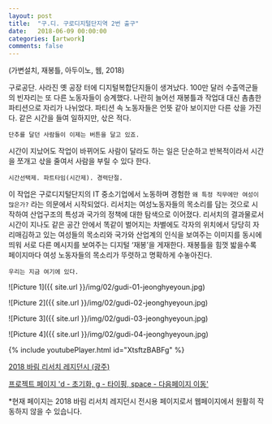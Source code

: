 ```yaml
---
layout: post
title:  "구.디. 구로디지털단지역 2번 출구"
date:   2018-06-09 00:00:00
categories: [artwork]
comments: false
---
```


(가변설치, 재봉틀, 아두이노, 웹, 2018) 

구로공단. 사라진 옛 공장 터에 디지털복합단지들이 생겨났다. 100만 달러 수출역군들의 빈자리는 또 다른 노동자들이 승계했다.
나란히 늘어선 재봉틀과 작업대 대신 촘촘한 파티션으로 자리가 나뉘었다. 파티션 속 노동자들은 언뜻 같아 보이지만 다른 삯을 가진다. 같은 시간을 들여 일하지만, 삯은 적다. 

`단추를 달던 사람들이 이제는 버튼을 달고 있죠.`

시간이 지났어도 작업이 바뀌어도 사람이 달라도 하는 일은 단순하고 반복적이라서 시간을 쪼개고 삯을 줄여서 사람을 부릴 수 있다 한다. 

`시간선택제. 파트타임(시간제). 경력단절.`


이 작업은 구로디지털단지의 IT 중소기업에서 노동하며 경험한 `왜 특정 직무에만 여성이 많은가?` 라는 의문에서 시작되었다.
리서치는 여성노동자들의 목소리를 담는 것으로 시작하여 산업구조의 특성과 국가의 정책에 대한 탐색으로 이어졌다.
리서치의 결과물로서 시간이 지나도 같은 공간 안에서 똑같이 벌어지는 차별에도 각자의 위치에서 당당히 자리매김하고 있는 여성들의 목소리와 국가와 산업계의 인식을 보여주는 이미지를 동시에 띄워 서로 다른 메시지를 보여주는 디지털 ‘재봉’을 게재한다. 재봉틀을 힘껏 밟을수록 페이지마다 여성 노동자들의 목소리가 뚜렷하고 명확하게 수놓아진다.

`우리는 지금 여기에 있다.`



![Picture 1]({{ site.url }}/img/02/gudi-01-jeonghyeyoun.jpg)

![Picture 2]({{ site.url }}/img/02/gudi-02-jeonghyeyoun.jpg)

![Picture 3]({{ site.url }}/img/02/gudi-03-jeonghyeyoun.jpg)

![Picture 4]({{ site.url }}/img/02/gudi-04-jeonghyeyoun.jpg)


{% include youtubePlayer.html id="XtsftzBABFg" %}


[2018 바림 리서치 레지던시 (광주)](https://www.facebook.com/plugins/post.php?href=https%3A%2F%2Fwww.facebook.com%2FbarimGwangju%2Fposts%2F1666158026838102&width=500)

[프로젝트 페이지 'd - 초기화, g - 타이핑, space - 다음페이지 이동'](https://jeonghye-youn.github.io/gu-di.html)

&#42;현재 페이지는 2018 바림 리서치 레지던시 전시용 페이지로서 웹페이지에서 원활히 작동하지 않을 수 있습니다.


<!--more-->
